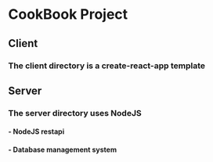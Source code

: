 # CookBook Project

## Client
### The client directory is a create-react-app template

## Server
### The server directory uses NodeJS
#### - NodeJS restapi
#### - Database management system
